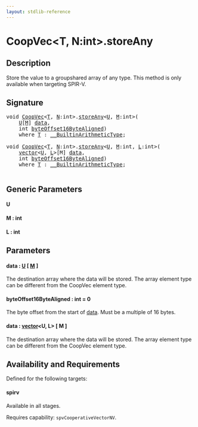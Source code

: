 ```yaml
---
layout: stdlib-reference
---
```


# CoopVec\<T, N:int\>\.storeAny

## Description

Store the value to a groupshared array of any type. This method is only available when targeting SPIR-V.



## Signature 

<pre>
<span class="code_keyword">void</span> <a href="../types/coopvec-04/index" class="code_type">CoopVec</a>&lt;<a href="../types/coopvec-04/index#typeparam-T" class="code_type">T</a>, <a href="../types/coopvec-04/index#decl-N" class="code_var">N</a>:<span class="code_keyword">int</span>&gt;.<a href="storeany-5">storeAny</a>&lt;<a href="storeany-5#typeparam-U" class="code_type">U</a>, <a href="storeany-5#decl-M" class="code_var">M</a>:<span class="code_keyword">int</span>&gt;(
    <a href="storeany-5#typeparam-U" class="code_type">U</a>[<a href="storeany-5#decl-M" class="code_var">M</a>] <a href="storeany-5#decl-data" class="code_param">data</a>,
    <span class="code_keyword">int</span> <a href="storeany-5#decl-byteOffset16ByteAligned" class="code_param">byteOffset16ByteAligned</a>)
    <span class='code_keyword'>where</span> <a href="../types/coopvec-04/index#typeparam-T" class="code_type">T</a> : <a href="../interfaces/0_builtinarithmetictype-029j/index" class="code_type">__BuiltinArithmeticType</a>;

<span class="code_keyword">void</span> <a href="../types/coopvec-04/index" class="code_type">CoopVec</a>&lt;<a href="../types/coopvec-04/index#typeparam-T" class="code_type">T</a>, <a href="../types/coopvec-04/index#decl-N" class="code_var">N</a>:<span class="code_keyword">int</span>&gt;.<a href="storeany-5">storeAny</a>&lt;<a href="storeany-5#typeparam-U" class="code_type">U</a>, <a href="storeany-5#decl-M" class="code_var">M</a>:<span class="code_keyword">int</span>, <a href="storeany-5#decl-L" class="code_var">L</a>:<span class="code_keyword">int</span>&gt;(
    <a href="../types/vector/index" class="code_type">vector</a>&lt;<a href="storeany-5#typeparam-U" class="code_type">U</a>, <a href="storeany-5#decl-L" class="code_var">L</a>&gt;[M] <a href="storeany-5#decl-data" class="code_param">data</a>,
    <span class="code_keyword">int</span> <a href="storeany-5#decl-byteOffset16ByteAligned" class="code_param">byteOffset16ByteAligned</a>)
    <span class='code_keyword'>where</span> <a href="../types/coopvec-04/index#typeparam-T" class="code_type">T</a> : <a href="../interfaces/0_builtinarithmetictype-029j/index" class="code_type">__BuiltinArithmeticType</a>;

</pre>

## Generic Parameters

####  <a id="typeparam-U"></a>U
####  <a id="decl-M"></a>M  : int
####  <a id="decl-L"></a>L  : int

## Parameters

####  <a id="decl-data"></a>data  : [U](storeany-5#typeparam-U) \[ [M](storeany-5#decl-M) \]
The destination array where the data will be stored. The array element type can be different from the CoopVec element type.

####  <a id="decl-byteOffset16ByteAligned"></a>byteOffset16ByteAligned  : int = 0
The byte offset from the start of <span class='code'><a href="storeany-5#decl-data" class="code_param">data</a></span>. Must be a multiple of 16 bytes.

####  <a id="decl-data"></a>data  : [vector](../types/vector/index)\<U, L\> \[ M \]
The destination array where the data will be stored. The array element type can be different from the CoopVec element type.


## Availability and Requirements

Defined for the following targets:

#### spirv
Available in all stages.

Requires capability: `spvCooperativeVectorNV`.



